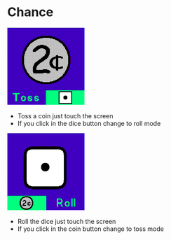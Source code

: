 # Chance

![](chance-coin.png)

* Toss a coin just touch the screen  
* If you click in the dice button change to roll mode

![](chance-dice.png)

* Roll the dice just touch the screen  
* If you click in the coin button change to toss mode
